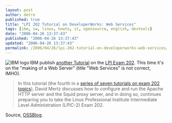 ```yaml
---
layout: post
author: detro
published: true
title: "LPI 202 Tutorial on DeveloperWorks: Web Services"
tags: [ibm, sw, linux, howto, it, opensource, english, devtools]
date: "2006-04-26 13:37:43"
published: "2006-04-26 13:37:43"
updated: "2006-04-26 13:37:43"
permalink: /2006/04/26/lpi-202-tutorial-on-developerworks-web-services/
---
```


<img src="http://www.ibm.com/i/v14/t/ibm-logo.gif" alt="IBM logo" align="left" />
IBM publish <a href="http://www-128.ibm.com/developerworks/edu/l-dw-linux-lpic2208-i.html?ca=drs-">another Tutorial</a> on the <a href="http://www.ibm.com/developerworks/views/linux/libraryview.jsp?topic_by=All+topics+and+related+products&sort_order=asc&lcl_sort_order=asc&search_by=lpi+exam+topic&search_flag=true&type_by=Tutorials&show_abstract=true&start_no=1&sort_by=Title&end_no=100&show_all=false&S_TACT=105AGX03&S_CMP=LPLINUX">LPI Exam 202</a>. This time it's on the "making of a Web Server" (title "Web Services" is not correct, IMHO).

<blockquote>In this tutorial (the fourth in a <a href="http://www.ibm.com/developerworks/linux/lpi/201.html?S_TACT=105AGX03&S_CMP=LPLINUX">series of seven tutorials on exam 202 topics</a>), David Mertz discusses how to configure and run the Apache HTTP server and the Squid proxy server, and in doing so, continues preparing you to take the Linux Professional Institute Intermediate Level Administration (LPIC-2) Exam 202.</blockquote>

Source, <a href="http://www.ossblog.it/post/868/ibm_developerworks_apache_squid_tutorial">OSSBlog</a>.
